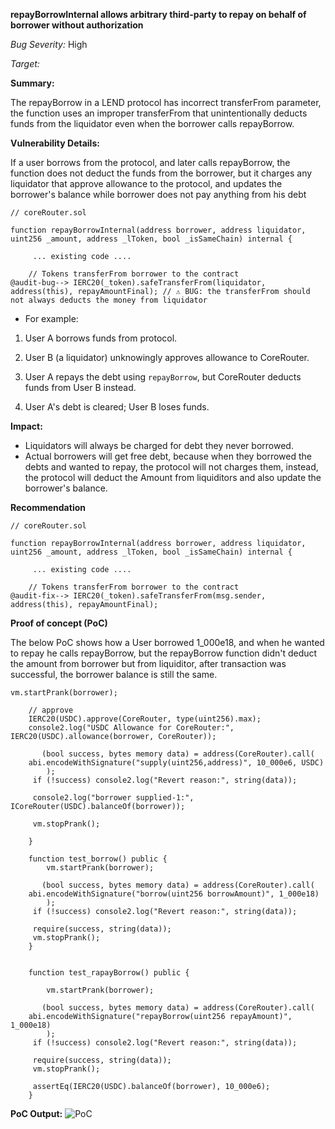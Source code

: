 **repayBorrowInternal allows arbitrary third-party to repay on behalf of borrower without authorization**

_Bug Severity:_ High 

_Target:_


**Summary:**

The repayBorrow in a LEND protocol has incorrect transferFrom parameter, the function uses an improper transferFrom that unintentionally deducts funds from the liquidator even when the borrower calls repayBorrow.




**Vulnerability Details:**

If a user borrows from the protocol, and later calls repayBorrow, the function does not deduct the funds from the borrower, but it charges any liquidator that approve allowance to the protocol, and updates the borrower's balance while borrower does not pay anything from his debt

```solidity
// coreRouter.sol

function repayBorrowInternal(address borrower, address liquidator, uint256 _amount, address _lToken, bool _isSameChain) internal {
     
     ... existing code ....

    // Tokens transferFrom borrower to the contract
@audit-bug--> IERC20(_token).safeTransferFrom(liquidator, address(this), repayAmountFinal); // ⚠️ BUG: the transferFrom should not always deducts the money from liquidator
```

- For example:

1. User A borrows funds from protocol.

2. User B (a liquidator) unknowingly approves allowance to CoreRouter.

3. User A repays the debt using `repayBorrow`, but CoreRouter deducts funds from User B instead.

4. User A's debt is cleared; User B loses funds.



**Impact:**

- Liquidators will always be charged for debt they never borrowed.
- Actual borrowers will get free debt, because when they borrowed the debts and wanted to repay, the protocol will not charges them, instead, the protocol will deduct the Amount from liquiditors and also update the borrower's balance.




**Recommendation**

```solidity
// coreRouter.sol

function repayBorrowInternal(address borrower, address liquidator, uint256 _amount, address _lToken, bool _isSameChain) internal {
     
     ... existing code ....

    // Tokens transferFrom borrower to the contract
@audit-fix--> IERC20(_token).safeTransferFrom(msg.sender, address(this), repayAmountFinal);
```





**Proof of concept (PoC)**

The below PoC shows how a User borrowed 1_000e18, and when he wanted to repay he calls repayBorrow, but the repayBorrow function didn't deduct the amount from borrower but from liquiditor, after transaction was successful, the borrower balance is still the same.

```solidity
vm.startPrank(borrower);

    // approve
    IERC20(USDC).approve(CoreRouter, type(uint256).max);
    console2.log("USDC Allowance for CoreRouter:", IERC20(USDC).allowance(borrower, CoreRouter));

       (bool success, bytes memory data) = address(CoreRouter).call(
    abi.encodeWithSignature("supply(uint256,address)", 10_000e6, USDC)
        );
     if (!success) console2.log("Revert reason:", string(data));

     console2.log("borrower supplied-1:", ICoreRouter(USDC).balanceOf(borrower));

     vm.stopPrank();

    }

    function test_borrow() public {
        vm.startPrank(borrower);

       (bool success, bytes memory data) = address(CoreRouter).call(
    abi.encodeWithSignature("borrow(uint256 borrowAmount)", 1_000e18)
        );
     if (!success) console2.log("Revert reason:", string(data));

     require(success, string(data));
     vm.stopPrank();
    }


    function test_rapayBorrow() public {

        vm.startPrank(borrower);

       (bool success, bytes memory data) = address(CoreRouter).call(
    abi.encodeWithSignature("repayBorrow(uint256 repayAmount)", 1_000e18)
        );
     if (!success) console2.log("Revert reason:", string(data));

     require(success, string(data));
     vm.stopPrank();

     assertEq(IERC20(USDC).balanceOf(borrower), 10_000e6);
    }
```

**PoC Output:**
![PoC](https://github.com/user-attachments/assets/171deb23-f349-4cd8-af7f-999e0e959fb2)
